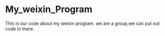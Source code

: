 # My_weixin_Program
This is our code about my weixin program.
we are a group,we can put out code in there.




